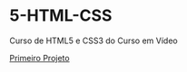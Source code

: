 # 5-HTML-CSS
 Curso de HTML5 e CSS3 do Curso em Vídeo

 <a href="https://gprata-dev.github.io/5-HTML-CSS/Primeiro%20Projeto" target="_blank" rel="external">Primeiro Projeto</a>
